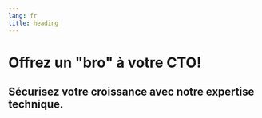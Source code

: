 ```yaml
---
lang: fr
title: heading
---
```


# Offrez un "bro" à votre CTO!

## Sécurisez votre croissance avec notre expertise technique.
